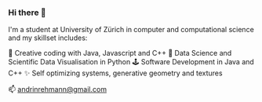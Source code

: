 ### Hi there 👋

I'm a student at University of Zürich in computer and computational science and my skillset includes:

🎨 Creative coding with Java, Javascript and C++
🤖 Data Science and Scientific Data Visualisation in Python
🕹️ Software Development in Java and C++
✨ Self optimizing systems, generative geometry and textures


📫 andrinrehmann@gmail.com

